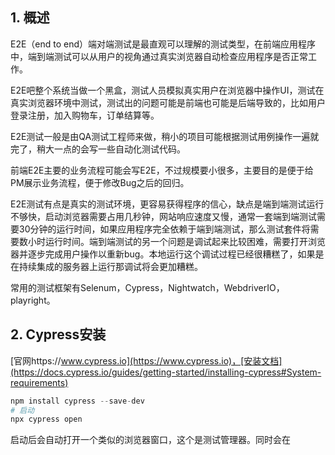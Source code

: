 ## 1. 概述

E2E（end to end）端对端测试是最直观可以理解的测试类型，在前端应用程序中，端到端测试可以从用户的视角通过真实浏览器自动检查应用程序是否正常工作。

E2E吧整个系统当做一个黑盒，测试人员模拟真实用户在浏览器中操作UI，测试在真实浏览器环境中测试，测试出的问题可能是前端也可能是后端导致的，比如用户登录注册，加入购物车，订单结算等。

E2E测试一般是由QA测试工程师来做，稍小的项目可能根据测试用例操作一遍就完了，稍大一点的会写一些自动化测试代码。

前端E2E主要的业务流程可能会写E2E，不过规模要小很多，主要目的是便于给PM展示业务流程，便于修改Bug之后的回归。

E2E测试有点是真实的测试环境，更容易获得程序的信心，缺点是端到端测试运行不够快，启动浏览器需要占用几秒钟，网站响应速度又慢，通常一套端到端测试需要30分钟的运行时间，如果应用程序完全依赖于端到端测试，那么测试套件将需要数小时运行时间。端到端测试的另一个问题是调试起来比较困难，需要打开浏览器并逐步完成用户操作以重新bug。本地运行这个调试过程已经很糟糕了，如果是在持续集成的服务器上运行那调试将会更加糟糕。

常用的测试框架有Selenum，Cypress，Nightwatch，WebdriverIO，playright。

## 2. Cypress安装

[官网https://www.cypress.io](https://www.cypress.io)，[安装文档](https://docs.cypress.io/guides/getting-started/installing-cypress#System-requirements)

```s
npm install cypress --save-dev
# 启动
npx cypress open
```

启动后会自动打开一个类似的浏览器窗口，这个是测试管理器。同时会在